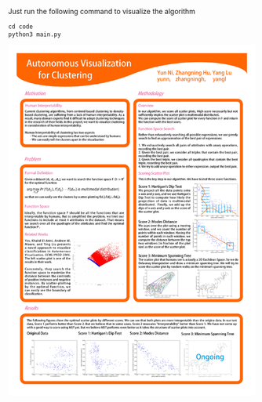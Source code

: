 Just run the following command to visualize the algorithm
    
    cd code
    python3 main.py

![Poster.jpg](https://github.com/Yunni/AutonomousVisualization/blob/master/Poster.jpg)
